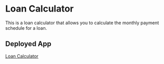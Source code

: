 # Loan Calculator

This is a loan calculator that allows you to calculate the monthly payment schedule for a loan.

## Deployed App

[Loan Calculator](https://fihis.github.io/loan-calculator/)
